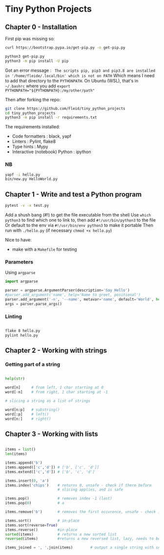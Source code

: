 # Tiny Python Projects

## Chapter 0 - Installation

First pip was missing so:

```BASH
curl https://bootstrap.pypa.io/get-pip.py -o get-pip.py

python3 get-pip.py
python3 -m pip install -U pip
```

Got an error message : ` The scripts pip, pip3 and pip3.8 are installed in '/home/fleide/.local/bin' which is not on PATH`
Which means I need to add that directory to the `PYTHONPATH`.
On Ubuntu (WSL), that's in `~/.bashrc` where you add `export PYTHONPATH="${PYTHONPATH}:/my/other/path"`

Then after forking the repo:

```BASH
git clone https://github.com/Fleid/tiny_python_projects
cd tiny_python_projects
python3 -m pip install -r requirements.txt
```
The requirements installed:
- Code formatters : black, yapf
- Linters : Pylint, flake8
- Type hints : Mypy
- Interactive (notebook) Python : ipython

### NB

```BASH
yapf -i hello.py
bin/new.py HelloWorld.py
```

## Chapter 1 - Write and test a Python program

```BASH
pytest -v -x test.py
```

Add a shush bang (#!) to get the file executable from the shell
Use `which python3` to find which one to link to, then add `#!/usr/bin/python3` to the file
Or default to the env via `#!/usr/bin/env python3` to make it portable
Then run with `./hello.py` (if necessary `chmod +x hello.py`)

Nice to have:
- make with a `Makefile` for testing

### Parameters

Using `argparse`


```Python
import argparse

parser = argparse.ArgumentParser(description='Say Hello')
#parser.add_argument('name', help='Name to greet, positional')
parser.add_argument('-n', '--name', metavar='name', default='World', help='Name to greet, optional')
args = parser.parse_args()
```

### Linting

```BASH

flake 8 hello.py
pylint hello.py

```


## Chapter 2 - Working with strings

### Getting part of a string

```Python

help(str)

word[n]     # from left, 1 char starting at 0
word[-n]    # from right, 1 char starting at -1

# slicing a string as a list of strings

word[n:p]   # substring()
word[:p]    # left()
word[n:]    # right()

```

## Chapter 3 - Working with lists

``` Python

items = list()
len(items)

items.append('b')
items.append(['c','d']) # ['b', ['c', 'd']]
items.extend(['c','d']) # ['b', 'c', 'd']

items.insert(0, 'a')
items.index('chips')    # returns 0, unsafe - check if there before
                        # slicing applies, and is safe

items.pop()             # removes index -1 (last)
items.pop(0)            # a

items.remove('b')       # removes the first occurence, unsafe - check if there before

items.sort()            # in-place
items.sort(reverse=True)
items.reverse()         #in-place
sorted(items)           # returns a new sorted list
reversed(items)         #returns a new reversed list, lazy, needs to be invoked via list(...)

items_joined = ', '.join(items)        # output a single string with separator


```
